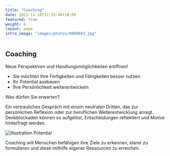 ```yaml
---
title: "Coaching"
date: 2021-11-18T12:33:46+10:00
featured: true
weight: 6
layout: page
intro_image: "images/photos/H060693.jpg"
---
```


## Coaching
Neue Perspektiven und Handlungsmöglichkeiten eröffnen!

* Sie möchten Ihre Fertigkeiten und Fähigkeiten besser nutzen
* Ihr Potential ausbauen
* Ihre Persönlichkeit weiterentwickeln

Was dürfen Sie erwarten?

Ein vertrauliches Gespräch mit einem neutralen Dritten, das zur persönlichen Reflexion oder zur beruflichen Weiterentwicklung anregt. Denkblockaden können so aufgelöst, Entscheidungen reflektiert und Motive hinterfragt werden.

![Illustration Potential](../../images/illustrations/PT_Quehenberger_Potential.png)

Coaching will Menschen befähigen ihre Ziele zu erkennen, klarer zu formulieren und diese mithilfe eigener Ressourcen zu erreichen.
